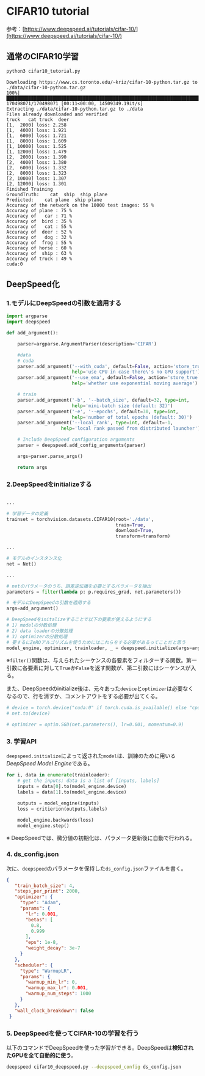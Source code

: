 # CIFAR10 tutorial

参考：[https://www.deepspeed.ai/tutorials/cifar-10/](https://www.deepspeed.ai/tutorials/cifar-10/)


## 通常のCIFAR10学習
```python
python3 cifar10_tutorial.py
```

```
Downloading https://www.cs.toronto.edu/~kriz/cifar-10-python.tar.gz to ./data/cifar-10-python.tar.gz
100%|█████████████████████████████████████████████████████████████████████████| 170498071/170498071 [00:11<00:00, 14509349.19it/s]
Extracting ./data/cifar-10-python.tar.gz to ./data
Files already downloaded and verified
truck   cat truck  deer
[1,  2000] loss: 2.258
[1,  4000] loss: 1.921
[1,  6000] loss: 1.721
[1,  8000] loss: 1.609
[1, 10000] loss: 1.525
[1, 12000] loss: 1.479
[2,  2000] loss: 1.390
[2,  4000] loss: 1.380
[2,  6000] loss: 1.332
[2,  8000] loss: 1.323
[2, 10000] loss: 1.307
[2, 12000] loss: 1.301
Finished Training
GroundTruth:    cat  ship  ship plane
Predicted:    cat plane  ship plane
Accuracy of the network on the 10000 test images: 55 %
Accuracy of plane : 75 %
Accuracy of   car : 71 %
Accuracy of  bird : 35 %
Accuracy of   cat : 55 %
Accuracy of  deer : 52 %
Accuracy of   dog : 32 %
Accuracy of  frog : 55 %
Accuracy of horse : 60 %
Accuracy of  ship : 63 %
Accuracy of truck : 49 %
cuda:0
```

## DeepSpeed化

### 1.モデルにDeepSpeedの引数を適用する
```python
import argparse
import deepspeed

def add_argument():

    parser=argparse.ArgumentParser(description='CIFAR')

    #data
    # cuda
    parser.add_argument('--with_cuda', default=False, action='store_true',
                        help='use CPU in case there\'s no GPU support')
    parser.add_argument('--use_ema', default=False, action='store_true',
                        help='whether use exponential moving average')

    # train
    parser.add_argument('-b', '--batch_size', default=32, type=int,
                        help='mini-batch size (default: 32)')
    parser.add_argument('-e', '--epochs', default=30, type=int,
                        help='number of total epochs (default: 30)')
    parser.add_argument('--local_rank', type=int, default=-1,
                    help='local rank passed from distributed launcher')

    # Include DeepSpeed configuration arguments
    parser = deepspeed.add_config_arguments(parser)

    args=parser.parse_args()

    return args
```

### 2.DeepSpeedをinitializeする

```python

...

# 学習データの定義
trainset = torchvision.datasets.CIFAR10(root='./data',
                                        train=True,
                                        download=True,
                                        transform=transform)

...

# モデルのインスタンス化
net = Net()

...

# netのパラメータのうち、誤差逆伝播を必要とするパラメータを抽出
parameters = filter(lambda p: p.requires_grad, net.parameters())

# モデルにDeepSpeedの引数を適用する
args=add_argument()

# DeepSpeedをinitalizeすることで以下の要素が使えるようにする
# 1) modelの分散処理
# 2) data loaderの分散処理
# 3) optimizerの分散処理
# 要するにZeROアルゴリズムを使うためにはこれらをする必要があるってことだと思う
model_engine, optimizer, trainloader, _ = deepspeed.initialize(args=args, model=net, model_parameters=parameters, training_data=trainset)

```
※`filter()`関数は、与えられたシーケンスの各要素をフィルターする関数。第一引数に各要素に対して`True`か`False`を返す関数が、第二引数にはシーケンスが入る。

また、DeepSpeedのinitialize後は、元々あった`device`と`optimizer`は必要なくなるので、行を消すか、コメントアウトをする必要が出てくる。
```python
# device = torch.device("cuda:0" if torch.cuda.is_available() else "cpu")
# net.to(device)

# optimizer = optim.SGD(net.parameters(), lr=0.001, momentum=0.9)
```

### 3. 学習API
`deepspeed.initialize`によって返された`model`は、訓練のために用いる*DeepSpeed Model Engine*である。
```python
for i, data in enumerate(trainloader):
    # get the inputs; data is a list of [inputs, labels]
    inputs = data[0].to(model_engine.device)
    labels = data[1].to(model_engine.device)

    outputs = model_engine(inputs)
    loss = critierion(outputs,labels)

    model_engine.backwards(loss)
    model_engine.step()
```
※ DeepSpeedでは、微分値の初期化は、パラメータ更新後に自動で行われる。

### 4. ds_config.json
次に、`deepspeed`のパラメータを保持した`ds_config.json`ファイルを書く。
```json
{
   "train_batch_size": 4,
   "steps_per_print": 2000,
   "optimizer": {
     "type": "Adam",
     "params": {
       "lr": 0.001,
       "betas": [
         0.8,
         0.999
       ],
       "eps": 1e-8,
       "weight_decay": 3e-7
     }
   },
   "scheduler": {
     "type": "WarmupLR",
     "params": {
       "warmup_min_lr": 0,
       "warmup_max_lr": 0.001,
       "warmup_num_steps": 1000
     }
   },
   "wall_clock_breakdown": false
 }
```


### 5. DeepSpeedを使ってCIFAR-10の学習を行う
以下のコマンドでDeepSpeedを使った学習ができる。DeepSpeedは**検知されたGPUを全て自動的に使う**。
```bash
deepspeed cifar10_deepspeed.py --deepspeed_config ds_config.json
```